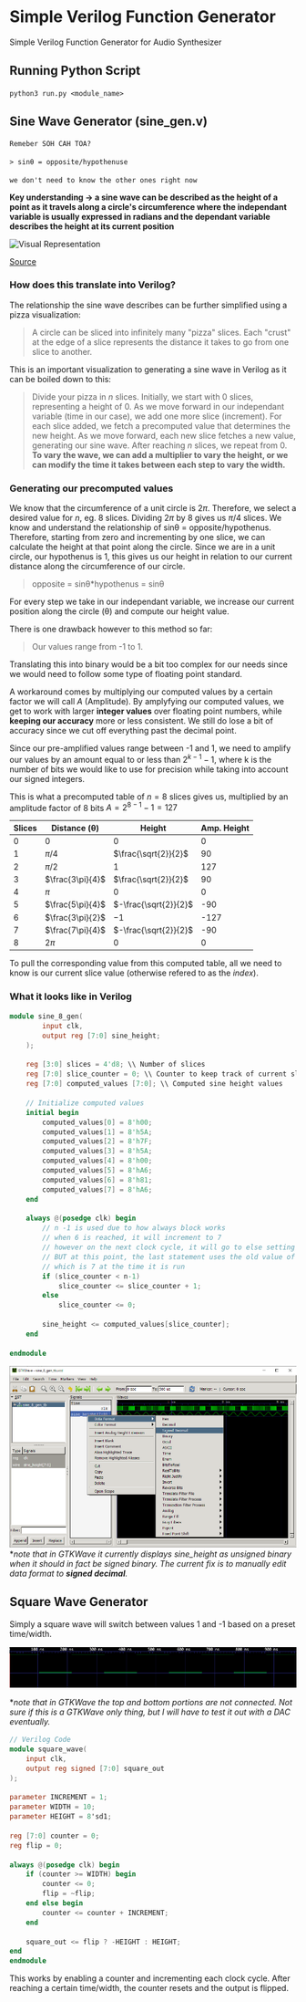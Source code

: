 # Simple Verilog Function Generator
 Simple Verilog Function Generator for Audio Synthesizer

## Running Python Script

`
    python3 run.py <module_name>
`

## Sine Wave Generator (sine_gen.v)

```
Remeber SOH CAH TOA?

> sinθ = opposite/hypothenuse

we don't need to know the other ones right now
```

**Key understanding -> a sine wave can be described as the height of a point as it travels along a circle's circumference where the independant variable is usually expressed in radians and the dependant variable describes the height at its current position**

![Visual Representation](https://upload.wikimedia.org/wikipedia/commons/8/85/Sinus-visualisation.gif)

[Source](https://commons.wikimedia.org/wiki/File:Sinus-visualisation.gif)

### How does this translate into Verilog?

The relationship the sine wave describes can be further simplified using a pizza visualization:

> A circle can be sliced into infinitely many "pizza" slices. Each "crust" at the edge of a slice represents the distance it takes to go from one slice to another.

This is an important visualization to generating a sine wave in Verilog as it can be boiled down to this:

> Divide your pizza in $n$ slices. Initially, we start with 0 slices, representing a height of 0. As we move forward in our independant variable (time in our case), we add one more slice (increment). For each slice added, we fetch a precomputed value that determines the new height. As we move forward, each new slice fetches a new value, generating our sine wave. After reaching $n$ slices, we repeat from 0. **To vary the wave, we can add a multiplier to vary the height, or we can modify the time it takes between each step to vary the width.** 

### Generating our precomputed values

We know that the circumference of a unit circle is $2\pi$. Therefore, we select a desired value for $n$, eg. 8 slices. Dividing $2\pi$ by 8 gives us $\pi$/4 slices. We know and understand the relationship of sinθ = opposite/hypothenus. Therefore, starting from zero and incrementing by one slice, we can calculate the height at that point along the circle. Since we are in a unit circle, our hypothenus is 1, this gives us our height in relation to our current distance along the circumference of our circle.

> opposite = sinθ*hypothenus = sinθ

For every step we take in our independant variable, we increase our current position along the circle (θ) and compute our height value.

There is one drawback however to this method so far:
> Our values range from -1 to 1.

Translating this into binary would be a bit too complex for our needs since we would need to follow some type of floating point standard.

A workaround comes by multiplying our computed values by a certain factor we will call $A$ (Amplitude). By amplyfying our computed values, we get to work with larger **integer values** over floating point numbers, while **keeping our accuracy** more or less consistent. We still do lose a bit of accuracy since we cut off everything past the decimal point.

Since our pre-amplified values range between -1 and 1, we need to amplify our values by an amount equal to or less than $2^{k-1}-1$, where k is the number of bits we would like to use for precision while taking into account our signed integers.

This is what a precomputed table of $n = 8$ slices gives us, multiplied by an amplitude factor of 8 bits $A = 2^{8-1}-1 = 127$

| Slices | Distance (θ) | Height| Amp. Height |
|--------|----|--------|----------------------|
|0|0|0|0
|1|$\pi$/4|$\frac{\sqrt{2}}{2}$|90
|2|$\pi$/2|1|127
|3|$\frac{3\pi}{4}$|$\frac{\sqrt{2}}{2}$|90
|4|$\pi$|0|0
|5|$\frac{5\pi}{4}$|$-\frac{\sqrt{2}}{2}$|-90
|6|$\frac{3\pi}{2}$|$-1$|-127
|7|$\frac{7\pi}{4}$|$-\frac{\sqrt{2}}{2}$|-90
|8|$2\pi$|0|0

To pull the corresponding value from this computed table, all we need to know is our current slice value (otherwise refered to as the *index*).

### What it looks like in Verilog

```verilog
module sine_8_gen(
        input clk,
        output reg [7:0] sine_height;
    );

    reg [3:0] slices = 4'd8; \\ Number of slices
    reg [7:0] slice_counter = 0; \\ Counter to keep track of current slices
    reg [7:0] computed_values [7:0]; \\ Computed sine height values

    // Initialize computed values
    initial begin
        computed_values[0] = 8'h00;
        computed_values[1] = 8'h5A;
        computed_values[2] = 8'h7F;
        computed_values[3] = 8'h5A;
        computed_values[4] = 8'h00;
        computed_values[5] = 8'hA6;
        computed_values[6] = 8'h81;
        computed_values[7] = 8'hA6;
    end

    always @(posedge clk) begin
        // n -1 is used due to how always block works
        // when 6 is reached, it will increment to 7
        // however on the next clock cycle, it will go to else setting it to 0
        // BUT at this point, the last statement uses the old value of slice_counter
        // which is 7 at the time it is run
        if (slice_counter < n-1) 
            slice_counter <= slice_counter + 1;
        else
            slice_counter <= 0;

        sine_height <= computed_values[slice_counter];
    end

endmodule
```
![alt text](GTKWaveSIneFix.png)
**note that in GTKWave it currently displays sine_height as unsigned binary when it should in fact be signed binary. The current fix is to manually edit data format to **signed decimal**.*

## Square Wave Generator

Simply a square wave will switch between values 1 and -1 based on a preset time/width.

![alt text](GTKSquareWave.png)

**note that in GTKWave the top and bottom portions are not connected. Not sure if this is a GTKWave only thing, but I will have to test it out with a DAC eventually.*

``` verilog
// Verilog Code
module square_wave(
    input clk,
    output reg signed [7:0] square_out
);

parameter INCREMENT = 1;
parameter WIDTH = 10;
parameter HEIGHT = 8'sd1;

reg [7:0] counter = 0;
reg flip = 0;

always @(posedge clk) begin
    if (counter >= WIDTH) begin
        counter <= 0;
        flip = ~flip;
    end else begin
        counter <= counter + INCREMENT;
    end

    square_out <= flip ? -HEIGHT : HEIGHT;
end
endmodule

```

This works by enabling a counter and incrementing each clock cycle. After reaching a certain time/width, the counter resets and the output is flipped.